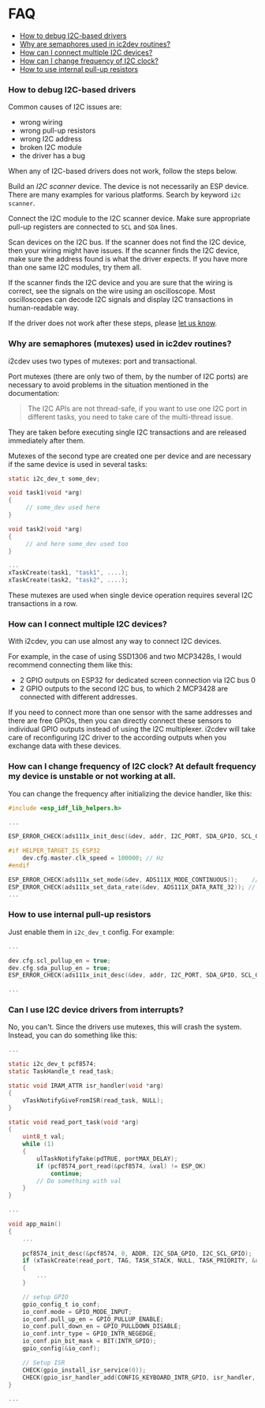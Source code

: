 # FAQ

- [How to debug I2C-based drivers](#how-to-debug-i2c-based-drivers)
- [Why are semaphores used in ic2dev routines?](#why-are-semaphores-mutexes-used-in-ic2dev-routines)
- [How can I connect multiple I2C devices?](#how-can-i-connect-multiple-i2c-devices)
- [How can I change frequency of I2C clock?](#how-can-i-change-frequency-of-i2c-clock-at-default-frequency-my-device-is-unstable-or-not-working-at-all)
- [How to use internal pull-up resistors](#how-to-use-internal-pull-up-resistors)

### How to debug I2C-based drivers

Common causes of I2C issues are:

* wrong wiring
* wrong pull-up resistors
* wrong I2C address
* broken I2C module
* the driver has a bug

When any of I2C-based drivers does not work, follow the steps below.

Build an _I2C scanner_ device. The device is not necessarily an ESP device.
There are many examples for various platforms. Search by keyword `i2c scanner`.

Connect the I2C module to the I2C scanner device. Make sure appropriate
pull-up registers are connected to `SCL` and `SDA` lines.

Scan devices on the I2C bus. If the scanner does not find the I2C device, then
your wiring might have issues. If the scanner finds the I2C device, make sure
the address found is what the driver expects. If you have more than one same
I2C modules, try them all.

If the scanner finds the I2C device and you are sure that the wiring is
correct, see the signals on the wire using an oscilloscope. Most oscilloscopes
can decode I2C signals and display I2C transactions in human-readable way.

If the driver does not work after these steps, please [let us
know](https://github.com/UncleRus/esp-idf-lib/issues).

### Why are semaphores (mutexes) used in ic2dev routines?

i2cdev uses two types of mutexes: port and transactional.

Port mutexes (there are only two of them, by the number of I2C ports) are
necessary to avoid problems in the situation mentioned in the documentation:

> The I2C APIs are not thread-safe, if you want to use one I2C port in
different tasks, you need to take care of the multi-thread issue.

They are taken before executing single I2C transactions and are released
immediately after them.

Mutexes of the second type are created one per device and are necessary if
the same device is used in several tasks:

```C
static i2c_dev_t some_dev;

void task1(void *arg)
{
     // some_dev used here
}

void task2(void *arg)
{
     // and here some_dev used too
}

...
xTaskCreate(task1, "task1", ....);
xTaskCreate(task2, "task2", ....);

```

These mutexes are used when single device operation requires several I2C
transactions in a row.

### How can I connect multiple I2C devices?

With i2cdev, you can use almost any way to connect I2C devices.

For example, in the case of using SSD1306 and two MCP3428s, I would recommend
connecting them like this:

- 2 GPIO outputs on ESP32 for dedicated screen connection via I2C bus 0
- 2 GPIO outputs to the second I2C bus, to which 2 MCP3428 are connected with
  different addresses.

If you need to connect more than one sensor with the same addresses and there
are free GPIOs, then you can directly connect these sensors to individual GPIO
outputs instead of using the I2C multiplexer. i2cdev will take care of
reconfiguring I2C driver to the according outputs when you exchange data
with these devices.

### How can I change frequency of I2C clock? At default frequency my device is unstable or not working at all.

You can change the frequency after initializing the device handler, like this:

```C
#include <esp_idf_lib_helpers.h>

...

ESP_ERROR_CHECK(ads111x_init_desc(&dev, addr, I2C_PORT, SDA_GPIO, SCL_GPIO));

#if HELPER_TARGET_IS_ESP32
    dev.cfg.master.clk_speed = 100000; // Hz
#endif

ESP_ERROR_CHECK(ads111x_set_mode(&dev, ADS111X_MODE_CONTINUOUS));    // Continuous conversion mode
ESP_ERROR_CHECK(ads111x_set_data_rate(&dev, ADS111X_DATA_RATE_32)); // 32 samples per second
...
```

### How to use internal pull-up resistors

Just enable them in `i2c_dev_t` config. For example:

```C
...

dev.cfg.scl_pullup_en = true;
dev.cfg.sda_pullup_en = true;
ESP_ERROR_CHECK(ads111x_init_desc(&dev, addr, I2C_PORT, SDA_GPIO, SCL_GPIO));

...
```

### Can I use I2C device drivers from interrupts?

No, you can't. Since the drivers use mutexes, this will crash the system.
Instead, you can do something like this:

```C
...

static i2c_dev_t pcf8574;
static TaskHandle_t read_task;

static void IRAM_ATTR isr_handler(void *arg)
{
    vTaskNotifyGiveFromISR(read_task, NULL);
}

static void read_port_task(void *arg)
{
    uint8_t val;
    while (1)
    {
        ulTaskNotifyTake(pdTRUE, portMAX_DELAY);
        if (pcf8574_port_read(&pcf8574, &val) != ESP_OK)
            continue;
        // Do something with val
    }
}

...

void app_main()
{
	...
	
    pcf8574_init_desc(&pcf8574, 0, ADDR, I2C_SDA_GPIO, I2C_SCL_GPIO);
    if (xTaskCreate(read_port, TAG, TASK_STACK, NULL, TASK_PRIORITY, &read_task) != pdPASS)
    {
    	...
    }

	// setup GPIO
    gpio_config_t io_conf;
    io_conf.mode = GPIO_MODE_INPUT;
    io_conf.pull_up_en = GPIO_PULLUP_ENABLE;
    io_conf.pull_down_en = GPIO_PULLDOWN_DISABLE;
    io_conf.intr_type = GPIO_INTR_NEGEDGE;
    io_conf.pin_bit_mask = BIT(INTR_GPIO);
    gpio_config(&io_conf);

	// Setup ISR
    CHECK(gpio_install_isr_service(0));
    CHECK(gpio_isr_handler_add(CONFIG_KEYBOARD_INTR_GPIO, isr_handler, NULL));
}

...
```

